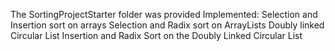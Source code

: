 The SortingProjectStarter folder was provided
Implemented:
Selection and Insertion sort on arrays
Selection and Radix sort on ArrayLists
Doubly linked Circular List 
Insertion and Radix Sort on the Doubly Linked Circular List
